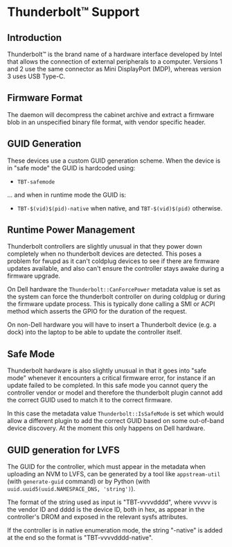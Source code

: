 Thunderbolt™ Support
====================

Introduction
------------

Thunderbolt™ is the brand name of a hardware interface developed by Intel that
allows the connection of external peripherals to a computer.
Versions 1 and 2 use the same connector as Mini DisplayPort (MDP), whereas
version 3 uses USB Type-C.

Firmware Format
---------------

The daemon will decompress the cabinet archive and extract a firmware blob in
an unspecified binary file format, with vendor specific header.

GUID Generation
---------------

These devices use a custom GUID generation scheme.
When the device is in "safe mode" the GUID is hardcoded using:

 * `TBT-safemode`

... and when in runtime mode the GUID is:

 * `TBT-$(vid)$(pid)-native` when native, and `TBT-$(vid)$(pid)` otherwise.

Runtime Power Management
------------------------

Thunderbolt controllers are slightly unusual in that they power down completely
when no thunderbolt devices are detected. This poses a problem for fwupd as
it can't coldplug devices to see if there are firmware updates available, and
also can't ensure the controller stays awake during a firmware upgrade.

On Dell hardware the `Thunderbolt::CanForcePower` metadata value is set as the
system can force the thunderbolt controller on during coldplug or during the
firmware update process. This is typically done calling a SMI or ACPI method
which asserts the GPIO for the duration of the request.

On non-Dell hardware you will have to insert a Thunderbolt device (e.g. a dock)
into the laptop to be able to update the controller itself.

Safe Mode
---------

Thunderbolt hardware is also slightly unusual in that it goes into "safe mode"
whenever it encounters a critical firmware error, for instance if an update
failed to be completed. In this safe mode you cannot query the controller vendor
or model and therefore the thunderbolt plugin cannot add the correct GUID used
to match it to the correct firmware.

In this case the metadata value `Thunderbolt::IsSafeMode` is set which would
allow a different plugin to add the correct GUID based on some out-of-band
device discovery. At the moment this only happens on Dell hardware.

GUID generation for LVFS
------------------------

The GUID for the controller, which must appear in the metadata when uploading an
NVM to LVFS, can be generated by a tool like `appstream-util` (with
`generate-guid` command) or by Python (with
`uuid.uuid5(uuid.NAMESPACE_DNS, 'string')`).

The format of the string used as input is "TBT-vvvvdddd", where vvvvv is the
vendor ID and dddd is the device ID, both in hex, as appear in the controller's
DROM and exposed in the relevant sysfs attributes.

If the controller is in native enumeration mode, the string "-native" is added
at the end so the format is "TBT-vvvvdddd-native".
